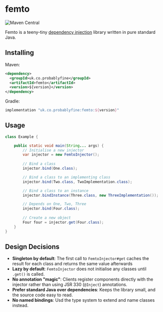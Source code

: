 # femto

![Maven Central](https://img.shields.io/maven-central/v/uk.co.probablyfine/femto?style=flat-square)

Femto is a teeny-tiny [dependency injection](https://en.wikipedia.org/wiki/Dependency_injection) library written in pure standard Java.

## Installing

Maven:
```xml
<dependency>
  <groupId>uk.co.probablyfine</groupId>
  <artifactId>femto</artifactId>
  <version>${version}</version>
</dependency>
```

Gradle:
```groovy
implementation "uk.co.probablyfine:femto:${version}"
```

## Usage 

```java
class Example {

    public static void main(String... args) {
        // Initialise a new injector
        var injector = new FemtoInjector();
        
        // Bind a class
        injector.bind(One.class); 

        // Bind a class to an implementing class
        injector.bind(Two.class, TwoImplementation.class); 

        // Bind a class to an instance
        injector.bindInstance(Three.class, new ThreeImplementation()); 

        // Depends on One, Two, Three
        injector.bind(Four.class); 
        
        // Create a new object
        Four four = injector.get(Four.class);
    }
}
```

## Design Decisions

- **Singleton by default**: The first call to `FemtoInjector#get` caches the result for each class and returns the same value afterwards
- **Lazy by default**: `FemtoInjector` does not initialise any classes until `.get()` is called.
- **No annotation "magic"**: Clients register components directly with the injector rather than using JSR 330 (`@Inject`) annotations.
- **Prefer standard Java over dependencies**: Keeps the library small, and the source code easy to read.
- **No named bindings**: Usd the type system to extend and name classes instead.